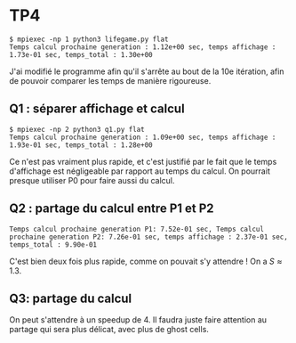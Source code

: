 # TP4

```
$ mpiexec -np 1 python3 lifegame.py flat
Temps calcul prochaine generation : 1.12e+00 sec, temps affichage : 1.73e-01 sec, temps_total : 1.30e+00
```

J'ai modifié le programme afin qu'il s'arrête au bout de la 10e itération, afin de pouvoir comparer les temps de manière rigoureuse.


## Q1 : séparer affichage et calcul

```
$ mpiexec -np 2 python3 q1.py flat
Temps calcul prochaine generation : 1.09e+00 sec, temps affichage : 1.93e-01 sec, temps_total : 1.28e+00
```

Ce n'est pas vraiment plus rapide, et c'est justifié par le fait que le temps d'affichage est négligeable par rapport au temps du calcul. On pourrait presque utiliser P0 pour faire aussi du calcul.


## Q2 : partage du calcul entre P1 et P2

```
Temps calcul prochaine generation P1: 7.52e-01 sec, Temps calcul prochaine generation P2: 7.26e-01 sec, temps affichage : 2.37e-01 sec, temps_total : 9.90e-01
```

C'est bien deux fois plus rapide, comme on pouvait s'y attendre ! On a $S \approx 1.3$. 


## Q3: partage du calcul 

On peut s'attendre à un speedup de 4. Il faudra juste faire attention au partage qui sera plus délicat, avec plus de ghost cells.
